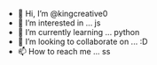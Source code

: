 - 👋 Hi, I’m @kingcreative0
- 👀 I’m interested in ... js
- 🌱 I’m currently learning ... python
- 💞️ I’m looking to collaborate on ... :D
- 📫 How to reach me ... ss

<!---
kingcreative0/kingcreative0 is a ✨ special ✨ repository because its `README.md` (this file) appears on your GitHub profile.
You can click the Preview link to take a look at your changes.
--->
